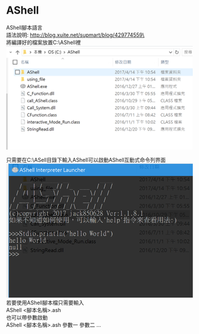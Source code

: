 # AShell
AShell腳本語言\
語法說明:
http://blog.xuite.net/supmart/blog/429774559\
\
將編譯好的檔案放置C:\AShell裡
![Alt text](https://raw.githubusercontent.com/jack850628/AShell/master/image1.PNG)

只需要在C:\ASell目錄下輸入AShell可以啟動AShell互動式命令列界面
![Alt text](https://raw.githubusercontent.com/jack850628/AShell/master/image2.PNG)
若要使用AShell腳本檔只需要輸入\
AShell <腳本名稱>.ash\
也可以帶參數啟動\
AShell <腳本名稱>.ash 參數一 參數二 ...
